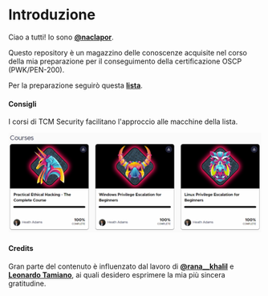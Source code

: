# Introduzione

Ciao a tutti!
Io sono [**@naclapor**](https://twitter.com/naclapor).

Questo repository è un magazzino delle conoscenze acquisite nel corso della mia preparazione per il conseguimento della certificazione OSCP (PWK/PEN-200).

Per la preparazione seguirò questa [**lista**](https://docs.google.com/spreadsheets/u/1/d/1dwSMIAPIam0PuRBkCiDI88pU3yzrqqHkDtBngUHNCw8/htmlview#).

#### Consigli

I corsi di TCM Security facilitano l'approccio alle macchine della lista.

<p align="center">
  <img src="/TCM_Security.png" />
</p>

#### Credits

Gran parte del contenuto è influenzato dal lavoro di [**@rana\_\_khalil**](https://twitter.com/rana__khalil) e [**Leonardo Tamiano**](https://twitter.com/leo_0x123), ai quali desidero esprimere la mia più sincera gratitudine.
